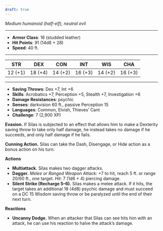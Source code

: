 ```yaml
---
draft: true
---
```


_Medium humanoid (half-elf), neutral evil_

---

- **Armor Class**: 16 (studded leather)
- **Hit Points**: 91 (14d8 + 28)
- **Speed**: 40 ft.

---

|STR|DEX|CON|INT|WIS|CHA|
|---|---|---|---|---|---|
|12 (+1)|18 (+4)|14 (+2)|16 (+3)|14 (+2)|16 (+3)|

---

- **Saving Throws**: Dex +7, Int +6
- **Skills**: Acrobatics +7, Perception +5, Stealth +7, Investigation +6
- **Damage Resistances**: psychic
- **Senses**: darkvision 60 ft., passive Perception 15
- **Languages**: Common, Elvish, Thieves’ Cant
- **Challenge**: 7 (2,900 XP)

**Evasion.** If Silas is subjected to an effect that allows him to make a Dexterity saving throw to take only half damage, he instead takes no damage if he succeeds, and only half damage if he fails.

**Cunning Action.** Silas can take the Dash, Disengage, or Hide action as a bonus action on his turn.

**Actions**

- **Multiattack.** Silas makes two dagger attacks.
- **Dagger.** _Melee or Ranged Weapon Attack:_ +7 to hit, reach 5 ft. or range 20/60 ft., one target. _Hit:_ 7 (1d6 + 4) piercing damage.
- **Silent Strike (Recharge 5–6).** Silas makes a melee attack. If it hits, the target takes an additional 18 (4d8) psychic damage and must succeed on a DC 15 Wisdom saving throw or be paralyzed until the end of their next turn.

**Reactions**

- **Uncanny Dodge.** When an attacker that Silas can see hits him with an attack, he can use his reaction to halve the attack’s damage.